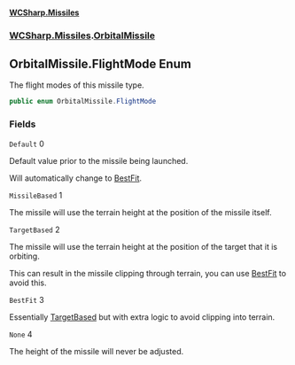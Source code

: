 #### [WCSharp\.Missiles](README.md 'README')
### [WCSharp\.Missiles](WCSharp.Missiles.md 'WCSharp\.Missiles').[OrbitalMissile](WCSharp.Missiles.OrbitalMissile.md 'WCSharp\.Missiles\.OrbitalMissile')

## OrbitalMissile\.FlightMode Enum

The flight modes of this missile type\.

```csharp
public enum OrbitalMissile.FlightMode
```
### Fields

<a name='WCSharp.Missiles.OrbitalMissile.FlightMode.Default'></a>

`Default` 0

Default value prior to the missile being launched\.

Will automatically change to [BestFit](WCSharp.Missiles.OrbitalMissile.FlightMode.md#WCSharp.Missiles.OrbitalMissile.FlightMode.BestFit 'WCSharp\.Missiles\.OrbitalMissile\.FlightMode\.BestFit').

<a name='WCSharp.Missiles.OrbitalMissile.FlightMode.MissileBased'></a>

`MissileBased` 1

The missile will use the terrain height at the position of the missile itself\.

<a name='WCSharp.Missiles.OrbitalMissile.FlightMode.TargetBased'></a>

`TargetBased` 2

The missile will use the terrain height at the position of the target that it is orbiting\.

This can result in the missile clipping through terrain, you can use [BestFit](WCSharp.Missiles.OrbitalMissile.FlightMode.md#WCSharp.Missiles.OrbitalMissile.FlightMode.BestFit 'WCSharp\.Missiles\.OrbitalMissile\.FlightMode\.BestFit') to avoid this.

<a name='WCSharp.Missiles.OrbitalMissile.FlightMode.BestFit'></a>

`BestFit` 3

Essentially [TargetBased](WCSharp.Missiles.OrbitalMissile.FlightMode.md#WCSharp.Missiles.OrbitalMissile.FlightMode.TargetBased 'WCSharp\.Missiles\.OrbitalMissile\.FlightMode\.TargetBased') but with extra logic to avoid clipping into terrain\.

<a name='WCSharp.Missiles.OrbitalMissile.FlightMode.None'></a>

`None` 4

The height of the missile will never be adjusted\.